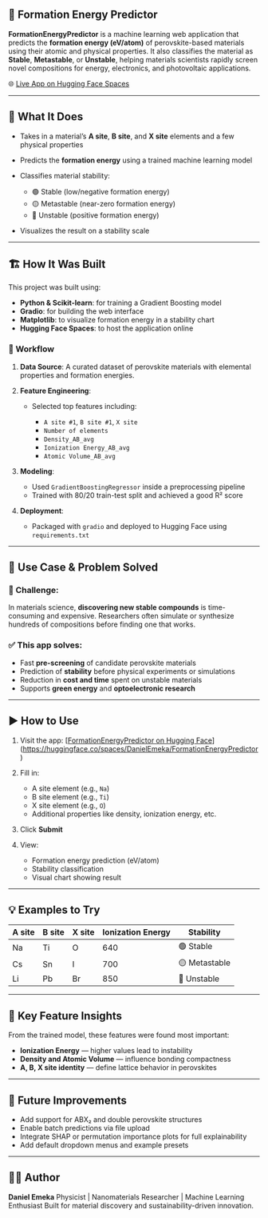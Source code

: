 ## 📘 Formation Energy Predictor

**FormationEnergyPredictor** is a machine learning web application that predicts the **formation energy (eV/atom)** of perovskite-based materials using their atomic and physical properties. It also classifies the material as **Stable**, **Metastable**, or **Unstable**, helping materials scientists rapidly screen novel compositions for energy, electronics, and photovoltaic applications.

🌐 [Live App on Hugging Face Spaces](https://huggingface.co/spaces/DanielEmeka/FormationEnergyPredictor)

---

## 🔬 What It Does

* Takes in a material’s **A site**, **B site**, and **X site** elements and a few physical properties
* Predicts the **formation energy** using a trained machine learning model
* Classifies material stability:

  * 🟢 Stable (low/negative formation energy)
  * 🟡 Metastable (near-zero formation energy)
  * 🔴 Unstable (positive formation energy)
* Visualizes the result on a stability scale

---

## 🏗️ How It Was Built

This project was built using:

* **Python & Scikit-learn**: for training a Gradient Boosting model
* **Gradio**: for building the web interface
* **Matplotlib**: to visualize formation energy in a stability chart
* **Hugging Face Spaces**: to host the application online

### 🔧 Workflow

1. **Data Source**: A curated dataset of perovskite materials with elemental properties and formation energies.
2. **Feature Engineering**:

   * Selected top features including:

     * `A site #1`, `B site #1`, `X site`
     * `Number of elements`
     * `Density_AB_avg`
     * `Ionization Energy_AB_avg`
     * `Atomic Volume_AB_avg`
3. **Modeling**:

   * Used `GradientBoostingRegressor` inside a preprocessing pipeline
   * Trained with 80/20 train-test split and achieved a good R² score
4. **Deployment**:

   * Packaged with `gradio` and deployed to Hugging Face using `requirements.txt`

---

## 🧠 Use Case & Problem Solved

### 🚧 Challenge:

In materials science, **discovering new stable compounds** is time-consuming and expensive. Researchers often simulate or synthesize hundreds of compositions before finding one that works.

### ✅ This app solves:

* Fast **pre-screening** of candidate perovskite materials
* Prediction of **stability** before physical experiments or simulations
* Reduction in **cost and time** spent on unstable materials
* Supports **green energy** and **optoelectronic research**

---

## ▶️ How to Use

1. Visit the app: [[FormationEnergyPredictor on Hugging Face](https://huggingface.co/spaces/DanielEmeka/FormationEnergyPredictor)](https://huggingface.co/spaces/DanielEmeka/FormationEnergyPredictor)

2. Fill in:

   * A site element (e.g., `Na`)
   * B site element (e.g., `Ti`)
   * X site element (e.g., `O`)
   * Additional properties like density, ionization energy, etc.
3. Click **Submit**
4. View:

   * Formation energy prediction (eV/atom)
   * Stability classification
   * Visual chart showing result

---

## 💡 Examples to Try

| A site | B site | X site | Ionization Energy | Stability     |
| ------ | ------ | ------ | ----------------- | ------------- |
| Na     | Ti     | O      | 640               | 🟢 Stable     |
| Cs     | Sn     | I      | 700               | 🟡 Metastable |
| Li     | Pb     | Br     | 850               | 🔴 Unstable   |

---

## 📌 Key Feature Insights

From the trained model, these features were found most important:

* **Ionization Energy** — higher values lead to instability
* **Density and Atomic Volume** — influence bonding compactness
* **A, B, X site identity** — define lattice behavior in perovskites

---

## 🔮 Future Improvements

* Add support for ABX₂ and double perovskite structures
* Enable batch predictions via file upload
* Integrate SHAP or permutation importance plots for full explainability
* Add default dropdown menus and example presets

---

## 🧑‍🔬 Author

**Daniel Emeka**
Physicist | Nanomaterials Researcher | Machine Learning Enthusiast
Built for material discovery and sustainability-driven innovation.
